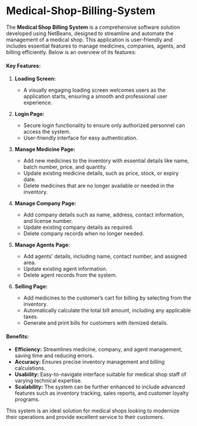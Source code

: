 # Medical-Shop-Billing-System

The **Medical Shop Billing System** is a comprehensive software solution developed using NetBeans, designed to streamline and automate the management of a medical shop. This application is user-friendly and includes essential features to manage medicines, companies, agents, and billing efficiently. Below is an overview of its features:  

#### Key Features:

1. **Loading Screen:**  
   - A visually engaging loading screen welcomes users as the application starts, ensuring a smooth and professional user experience.

2. **Login Page:**  
   - Secure login functionality to ensure only authorized personnel can access the system.  
   - User-friendly interface for easy authentication.  

3. **Manage Medicine Page:**  
   - Add new medicines to the inventory with essential details like name, batch number, price, and quantity.  
   - Update existing medicine details, such as price, stock, or expiry date.  
   - Delete medicines that are no longer available or needed in the inventory.

4. **Manage Company Page:**  
   - Add company details such as name, address, contact information, and license number.  
   - Update existing company details as required.  
   - Delete company records when no longer needed.

5. **Manage Agents Page:**  
   - Add agents' details, including name, contact number, and assigned area.  
   - Update existing agent information.  
   - Delete agent records from the system.

6. **Selling Page:**  
   - Add medicines to the customer’s cart for billing by selecting from the inventory.  
   - Automatically calculate the total bill amount, including any applicable taxes.  
   - Generate and print bills for customers with itemized details.  

#### Benefits:  
- **Efficiency:** Streamlines medicine, company, and agent management, saving time and reducing errors.  
- **Accuracy:** Ensures precise inventory management and billing calculations.  
- **Usability:** Easy-to-navigate interface suitable for medical shop staff of varying technical expertise.  
- **Scalability:** The system can be further enhanced to include advanced features such as inventory tracking, sales reports, and customer loyalty programs.  

This system is an ideal solution for medical shops looking to modernize their operations and provide excellent service to their customers.
